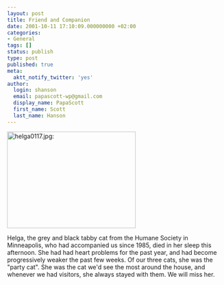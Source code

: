 ```yaml
---
layout: post
title: Friend and Companion
date: 2001-10-11 17:10:09.000000000 +02:00
categories:
- General
tags: []
status: publish
type: post
published: true
meta:
  aktt_notify_twitter: 'yes'
author:
  login: shanson
  email: papascott-wp@gmail.com
  display_name: PapaScott
  first_name: Scott
  last_name: Hanson
---
```

<p><img src="https://www.papascott.de/wordpress/wp-content/uploads/2001/10/helga0117.jpg" height="225" width="300" border="0" alt="helga0117.jpg: " /></p>
<p>Helga, the grey and black tabby cat from the Humane Society in  Minneapolis, who had accompanied us since 1985, died in her sleep this afternoon. She had had heart problems for the past year, and had become progressively weaker the past few weeks. Of our three cats, she was the "party cat". She was the cat we'd see the most around the house, and whenever we had visitors, she always stayed with them. We will miss her.</p>
